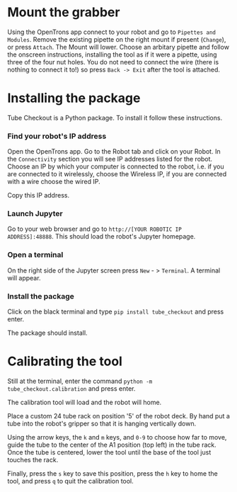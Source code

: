 # Mount the grabber

Using the OpenTrons app connect to your robot and go to `Pipettes and Modules`. Remove the existing pipette on the right mount if present (`Change`), or press `Attach`. The Mount will lower. Choose an arbitary pipette and follow the onscreen instructions, installing the tool as if it were a pipette, using three of the four nut holes. You do not need to connect the wire (there is nothing to connect it to!) so press `Back -> Exit` after the tool is attached. 

# Installing the package

Tube Checkout is a Python package. To install it follow these instructions.

### Find your robot's IP address
Open the OpenTrons app. Go to the Robot tab and click on your Robot. In the `Connectivity` section you will see IP addresses listed for the robot. Choose an IP by which your computer is connected to the robot, i.e. if you are connected to it wirelessly, choose the Wireless IP, if you are connected with a wire choose the wired IP.

Copy this IP address.


### Launch Jupyter

Go to your web browser and go to `http://[YOUR ROBOTIC IP ADDRESS]:48888`. This should load the robot's Jupyter homepage.

### Open a terminal

On the right side of the Jupyter screen press `New` - > `Terminal`. A terminal will appear. 


### Install the package
Click on the black terminal and type `pip install tube_checkout` and press enter.

The package should install.

# Calibrating the tool

Still at the terminal, enter the command `python -m tube_checkout.calibration` and press enter.

The calibration tool will load and the robot will home.

Place a custom 24 tube rack on position '5' of the robot deck. By hand put a tube into the robot's gripper so that it is hanging vertically down.

Using the arrow keys, the `k` and `m` keys, and `0-9` to choose how far to move, guide the tube to the center of the A1 position (top left) in the tube rack. Once the tube is centered, lower the tool until the base of the tool just touches the rack.

Finally, press the `s` key to save this position, press the `h` key to home the tool, and press `q` to quit the calibration tool.
